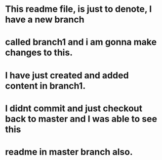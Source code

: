 # This readme file, is just to denote, I have a new branch
# called branch1 and i am gonna make changes to this.
# I have just created and added content in branch1. 
# I didnt commit and just checkout back to master and I was able to see this 
# readme in master branch also.
